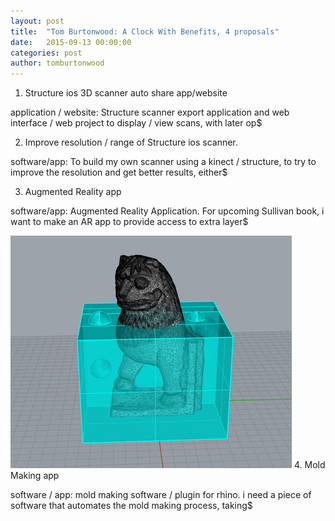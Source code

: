 ```yaml
---
layout: post
title:  "Tom Burtonwood: A Clock With Benefits, 4 proposals"
date:   2015-09-13 00:00:00
categories: post
author: tomburtonwood
---
```


1. Structure ios 3D scanner auto share app/website

application / website: Structure scanner export application and web interface / web project to display / view scans, with later op$


2. Improve resolution / range of Structure ios scanner.

software/app: To build my own scanner using a kinect / structure, to try to improve the resolution  and get better results, either$


3. Augmented Reality app

software/app: Augmented Reality Application. For upcoming Sullivan book, i want to make an AR app to provide access to extra layer$

![Screenshot from Rhino of mold](/images/madlion-mold.png "Mad Lion Mold")
4. Mold Making app

software / app: mold making software / plugin for rhino. i need a piece of software that automates the mold making process, taking$



